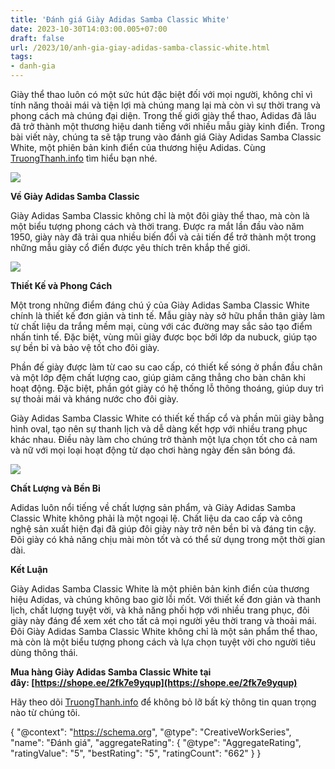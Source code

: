```yaml
---
title: 'Đánh giá Giày Adidas Samba Classic White'
date: 2023-10-30T14:03:00.005+07:00
draft: false
url: /2023/10/anh-gia-giay-adidas-samba-classic-white.html
tags: 
- danh-gia
---
```


Giày thể thao luôn có một sức hút đặc biệt đối với mọi người, không chỉ vì tính năng thoải mái và tiện lợi mà chúng mang lại mà còn vì sự thời trang và phong cách mà chúng đại diện. Trong thế giới giày thể thao, Adidas đã lâu đã trở thành một thương hiệu danh tiếng với nhiều mẫu giày kinh điển. Trong bài viết này, chúng ta sẽ tập trung vào đánh giá Giày Adidas Samba Classic White, một phiên bản kinh điển của thương hiệu Adidas. Cùng [TruongThanh.info](http://www.truongthanh.info) tìm hiểu bạn nhé.

  

  

[![](https://blogger.googleusercontent.com/img/b/R29vZ2xl/AVvXsEgmyoF0heQEjm7jIz4hhyphenhyphenRQl6Tm0V_jedT94X5-zy1sy6-FazkBmn-0jFrOq0QhvB_eLpUJ4vKjmWrCez43Mj2n7I3OGSdDCnlHJjiylJMaUjlEKRECdvTVHqiyNCRoJyeCpmoIdDHHcJiS45bIyCKaqKSJstR8gp5zy9iqgba-55g6A6Mm2yLWwto8jVJW/s320/Giay%20Adidas%20Samba%20Classic%20White%202.jpg)](https://blogger.googleusercontent.com/img/b/R29vZ2xl/AVvXsEgmyoF0heQEjm7jIz4hhyphenhyphenRQl6Tm0V_jedT94X5-zy1sy6-FazkBmn-0jFrOq0QhvB_eLpUJ4vKjmWrCez43Mj2n7I3OGSdDCnlHJjiylJMaUjlEKRECdvTVHqiyNCRoJyeCpmoIdDHHcJiS45bIyCKaqKSJstR8gp5zy9iqgba-55g6A6Mm2yLWwto8jVJW/s1024/Giay%20Adidas%20Samba%20Classic%20White%202.jpg)

  

  

**Về Giày Adidas Samba Classic**

Giày Adidas Samba Classic không chỉ là một đôi giày thể thao, mà còn là một biểu tượng phong cách và thời trang. Được ra mắt lần đầu vào năm 1950, giày này đã trải qua nhiều biến đổi và cải tiến để trở thành một trong những mẫu giày cổ điển được yêu thích trên khắp thế giới.

  

[![](https://blogger.googleusercontent.com/img/b/R29vZ2xl/AVvXsEinxbMgfZjhjK3zzCZttpxrBpr-td8DFY7e5k_Ry6piW9MAbjOQIppHP8-TMOO3yPZR8VGvgN9DB7AGoIvKeW6Emp4Fh7jSklYk7AuHqKLSh3_4v_Ps72yCYWui9cJ3A0vYapVYZKQcAyfRvBsIUcxkpYAzL2hxWrUwRLhPIuAIlLaE_qyYVZsLEs58GMtd/s320/Giay%20Adidas%20Samba%20Classic%20White%203.jpg)](https://blogger.googleusercontent.com/img/b/R29vZ2xl/AVvXsEinxbMgfZjhjK3zzCZttpxrBpr-td8DFY7e5k_Ry6piW9MAbjOQIppHP8-TMOO3yPZR8VGvgN9DB7AGoIvKeW6Emp4Fh7jSklYk7AuHqKLSh3_4v_Ps72yCYWui9cJ3A0vYapVYZKQcAyfRvBsIUcxkpYAzL2hxWrUwRLhPIuAIlLaE_qyYVZsLEs58GMtd/s1024/Giay%20Adidas%20Samba%20Classic%20White%203.jpg)

  

  

  

**Thiết Kế và Phong Cách**

Một trong những điểm đáng chú ý của Giày Adidas Samba Classic White chính là thiết kế đơn giản và tinh tế. Mẫu giày này sở hữu phần thân giày làm từ chất liệu da trắng mềm mại, cùng với các đường may sắc sảo tạo điểm nhấn tinh tế. Đặc biệt, vùng mũi giày được bọc bởi lớp da nubuck, giúp tạo sự bền bỉ và bảo vệ tốt cho đôi giày.

  

Phần đế giày được làm từ cao su cao cấp, có thiết kế sóng ở phần đầu chân và một lớp đệm chất lượng cao, giúp giảm căng thẳng cho bàn chân khi hoạt động. Đặc biệt, phần gót giày có hệ thống lỗ thông thoáng, giúp duy trì sự thoải mái và kháng nước cho đôi giày.

  

Giày Adidas Samba Classic White có thiết kế thấp cổ và phần mũi giày bằng hình oval, tạo nên sự thanh lịch và dễ dàng kết hợp với nhiều trang phục khác nhau. Điều này làm cho chúng trở thành một lựa chọn tốt cho cả nam và nữ với mọi loại hoạt động từ dạo chơi hàng ngày đến sân bóng đá.

  

[![](https://blogger.googleusercontent.com/img/b/R29vZ2xl/AVvXsEjBsLk8HfJjs8XFiOBKbyk-_sOrN_-WCbMjC0fQ_a27AC8TOaKS5huHXkm1z2EMtzn-NVEKCEPCasIMyvq2aMQwIeztVHIuKZ9bvzGjOnAqTc72SEpMx2-9rTLZjRvZGsO-VP1q_14sISGod2A1vxXgWQKvWjRNs9i6QfWyJgADV2X0vn7FmmNtQYn1OJRX/s320/Giay%20Adidas%20Samba%20Classic%20White%204.jpg)](https://blogger.googleusercontent.com/img/b/R29vZ2xl/AVvXsEjBsLk8HfJjs8XFiOBKbyk-_sOrN_-WCbMjC0fQ_a27AC8TOaKS5huHXkm1z2EMtzn-NVEKCEPCasIMyvq2aMQwIeztVHIuKZ9bvzGjOnAqTc72SEpMx2-9rTLZjRvZGsO-VP1q_14sISGod2A1vxXgWQKvWjRNs9i6QfWyJgADV2X0vn7FmmNtQYn1OJRX/s1024/Giay%20Adidas%20Samba%20Classic%20White%204.jpg)

  

  

  

**Chất Lượng và Bền Bỉ**

Adidas luôn nổi tiếng về chất lượng sản phẩm, và Giày Adidas Samba Classic White không phải là một ngoại lệ. Chất liệu da cao cấp và công nghệ sản xuất hiện đại đã giúp đôi giày này trở nên bền bỉ và đáng tin cậy. Đôi giày có khả năng chịu mài mòn tốt và có thể sử dụng trong một thời gian dài.

  

**Kết Luận**

Giày Adidas Samba Classic White là một phiên bản kinh điển của thương hiệu Adidas, và chúng không bao giờ lỗi mốt. Với thiết kế đơn giản và thanh lịch, chất lượng tuyệt vời, và khả năng phối hợp với nhiều trang phục, đôi giày này đáng để xem xét cho tất cả mọi người yêu thời trang và thoải mái. Đôi Giày Adidas Samba Classic White không chỉ là một sản phẩm thể thao, mà còn là một biểu tượng phong cách và lựa chọn tuyệt vời cho người tiêu dùng thông thái.

  

**Mua hàng Giày Adidas Samba Classic White tại đây: [https://shope.ee/2fk7e9yqup](https://shope.ee/2fk7e9yqup)**

  

  

Hãy theo dõi [TruongThanh.info](http://www.truongthanh.info) để không bỏ lỡ bất kỳ thông tin quan trọng nào từ chúng tôi.

  

{ "@context": "https://schema.org", "@type": "CreativeWorkSeries", "name": "Đánh giá", "aggregateRating": { "@type": "AggregateRating", "ratingValue": "5", "bestRating": "5", "ratingCount": "662" } }